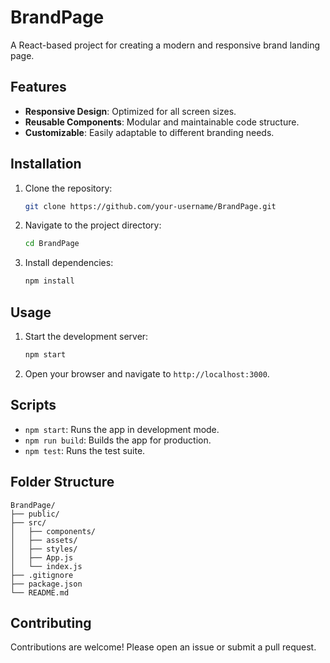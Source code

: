 # BrandPage

A React-based project for creating a modern and responsive brand landing page.

## Features

- **Responsive Design**: Optimized for all screen sizes.
- **Reusable Components**: Modular and maintainable code structure.
- **Customizable**: Easily adaptable to different branding needs.

## Installation

1. Clone the repository:
    ```bash
    git clone https://github.com/your-username/BrandPage.git
    ```
2. Navigate to the project directory:
    ```bash
    cd BrandPage
    ```
3. Install dependencies:
    ```bash
    npm install
    ```

## Usage

1. Start the development server:
    ```bash
    npm start
    ```
2. Open your browser and navigate to `http://localhost:3000`.

## Scripts

- `npm start`: Runs the app in development mode.
- `npm run build`: Builds the app for production.
- `npm test`: Runs the test suite.

## Folder Structure

```
BrandPage/
├── public/
├── src/
│   ├── components/
│   ├── assets/
│   ├── styles/
│   ├── App.js
│   └── index.js
├── .gitignore
├── package.json
└── README.md
```

## Contributing

Contributions are welcome! Please open an issue or submit a pull request.
